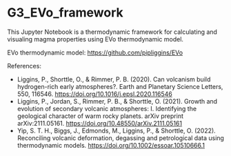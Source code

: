 # G3_EVo_framework
This Jupyter Notebook is a thermodynamic framework for calculating and visualing magma properties using EVo thermodynamic model.

EVo thermodynamic model: https://github.com/pipliggins/EVo

References:
- Liggins, P., Shorttle, O., & Rimmer, P. B. (2020). Can volcanism build hydrogen-rich early atmospheres?. Earth and Planetary Science Letters, 550, 116546. https://doi.org/10.1016/j.epsl.2020.116546
- Liggins, P., Jordan, S., Rimmer, P. B., & Shorttle, O. (2021). Growth and evolution of secondary volcanic atmospheres: I. Identifying the geological character of warm rocky planets. arXiv preprint arXiv:2111.05161. https://doi.org/10.48550/arXiv.2111.05161
- Yip, S. T. H., Biggs, J., Edmonds, M., Liggins, P., & Shorttle, O. (2022). Reconciling volcanic deformation, degassing and petrological data using thermodynamic models. https://doi.org/10.1002/essoar.10510666.1
